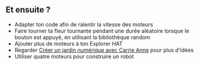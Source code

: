 ## Et ensuite ?

- Adapter ton code afin de ralentir la vitesse des moteurs
- Faire tourner ta fleur tournante pendant une durée aléatoire lorsque le bouton est appuyé, en utilisant la bibliothèque random
- Ajouter plus de moteurs à ton Explorer HAT
- Regarder [Créer un jardin numérique avec Carrie Anne](https://www.youtube.com/watch?v=4Fs7y7gZIag) pour plus d'idées
- Utiliser quatre moteurs pour construire un robot